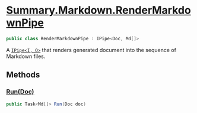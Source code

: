 # [Summary.Markdown.RenderMarkdownPipe](../src/Plugins/Markdown/RenderMarkdownPipe.cs#L9)
```cs
public class RenderMarkdownPipe : IPipe<Doc, Md[]>
```

A [`IPipe<I, O>`](./Summary.Pipes.IPipe{I,O}.md) that renders generated document into the sequence of Markdown files.

## Methods
### [Run(Doc)](../src/Plugins/Markdown/RenderMarkdownPipe.cs#L11)
```cs
public Task<Md[]> Run(Doc doc)
```

